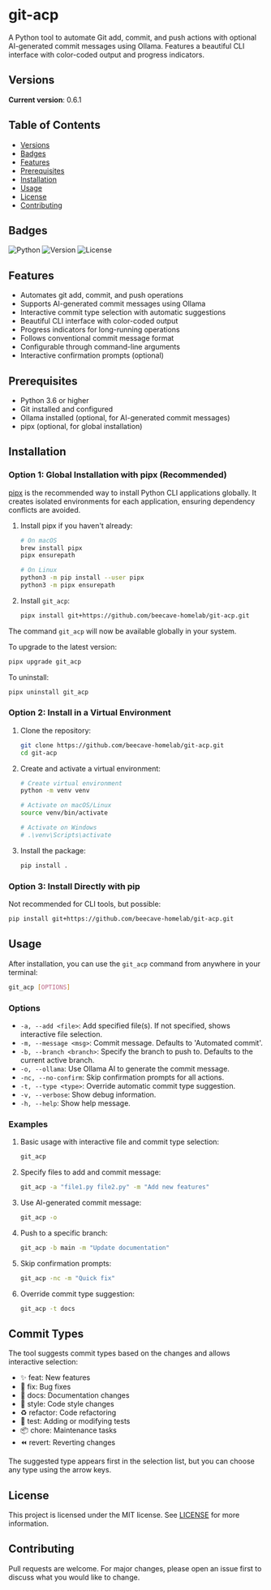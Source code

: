 # git-acp

A Python tool to automate Git add, commit, and push actions with optional AI-generated commit messages using Ollama. Features a beautiful CLI interface with color-coded output and progress indicators.

## Versions

**Current version**: 0.6.1

## Table of Contents

- [Versions](#versions)
- [Badges](#badges)
- [Features](#features)
- [Prerequisites](#prerequisites)
- [Installation](#installation)
- [Usage](#usage)
- [License](#license)
- [Contributing](#contributing)

## Badges

![Python](https://img.shields.io/badge/python-3.6%2B-blue)
![Version](https://img.shields.io/badge/version-0.6.0-brightgreen)
![License](https://img.shields.io/badge/license-MIT-green)

## Features

- Automates git add, commit, and push operations
- Supports AI-generated commit messages using Ollama
- Interactive commit type selection with automatic suggestions
- Beautiful CLI interface with color-coded output
- Progress indicators for long-running operations
- Follows conventional commit message format
- Configurable through command-line arguments
- Interactive confirmation prompts (optional)

## Prerequisites

- Python 3.6 or higher
- Git installed and configured
- Ollama installed (optional, for AI-generated commit messages)
- pipx (optional, for global installation)

## Installation

### Option 1: Global Installation with pipx (Recommended)

[pipx](https://pypa.github.io/pipx/) is the recommended way to install Python CLI applications globally. It creates isolated environments for each application, ensuring dependency conflicts are avoided.

1. Install pipx if you haven't already:

    ```bash
    # On macOS
    brew install pipx
    pipx ensurepath

    # On Linux
    python3 -m pip install --user pipx
    python3 -m pipx ensurepath
    ```

2. Install `git_acp`:

    ```bash
    pipx install git+https://github.com/beecave-homelab/git-acp.git
    ```

The command `git_acp` will now be available globally in your system.

To upgrade to the latest version:

```bash
pipx upgrade git_acp
```

To uninstall:

```bash
pipx uninstall git_acp
```

### Option 2: Install in a Virtual Environment

1. Clone the repository:

    ```bash
    git clone https://github.com/beecave-homelab/git-acp.git
    cd git-acp
    ```

2. Create and activate a virtual environment:

    ```bash
    # Create virtual environment
    python -m venv venv

    # Activate on macOS/Linux
    source venv/bin/activate

    # Activate on Windows
    # .\venv\Scripts\activate
    ```

3. Install the package:

    ```bash
    pip install .
    ```

### Option 3: Install Directly with pip

Not recommended for CLI tools, but possible:

```bash
pip install git+https://github.com/beecave-homelab/git-acp.git
```

## Usage

After installation, you can use the `git_acp` command from anywhere in your terminal:

```bash
git_acp [OPTIONS]
```

### Options

- `-a, --add <file>`: Add specified file(s). If not specified, shows interactive file selection.
- `-m, --message <msg>`: Commit message. Defaults to 'Automated commit'.
- `-b, --branch <branch>`: Specify the branch to push to. Defaults to the current active branch.
- `-o, --ollama`: Use Ollama AI to generate the commit message.
- `-nc, --no-confirm`: Skip confirmation prompts for all actions.
- `-t, --type <type>`: Override automatic commit type suggestion.
- `-v, --verbose`: Show debug information.
- `-h, --help`: Show help message.

### Examples

1. Basic usage with interactive file and commit type selection:

    ```bash
    git_acp
    ```

2. Specify files to add and commit message:

    ```bash
    git_acp -a "file1.py file2.py" -m "Add new features"
    ```

3. Use AI-generated commit message:

    ```bash
    git_acp -o
    ```

4. Push to a specific branch:

    ```bash
    git_acp -b main -m "Update documentation"
    ```

5. Skip confirmation prompts:

    ```bash
    git_acp -nc -m "Quick fix"
    ```

6. Override commit type suggestion:

    ```bash
    git_acp -t docs
    ```

## Commit Types

The tool suggests commit types based on the changes and allows interactive selection:

- ✨ feat: New features
- 🐛 fix: Bug fixes
- 📝 docs: Documentation changes
- 💎 style: Code style changes
- ♻️ refactor: Code refactoring
- 🧪 test: Adding or modifying tests
- 📦 chore: Maintenance tasks
- ⏪ revert: Reverting changes

The suggested type appears first in the selection list, but you can choose any type using the arrow keys.

## License

This project is licensed under the MIT license. See [LICENSE](LICENSE) for more information.

## Contributing

Pull requests are welcome. For major changes, please open an issue first to discuss what you would like to change.
